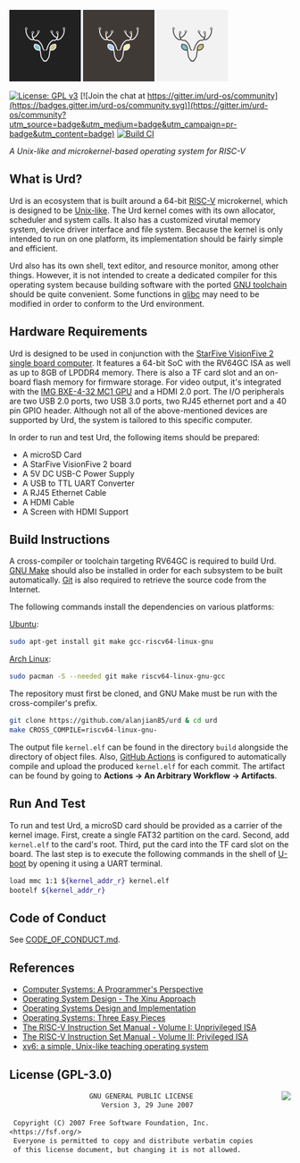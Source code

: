 <img src="dark_logo.svg" alt="Dark Logo" width="128" height="128"> <img src="normal_logo.svg" alt="Normal Logo" width="128" height="128"> <img src="light_logo.svg" alt="Light Logo" width="128" height="128">

[![License: GPL v3](https://img.shields.io/badge/License-GPLv3-blue.svg)](https://www.gnu.org/licenses/gpl-3.0)
[![Join the chat at https://gitter.im/urd-os/community](https://badges.gitter.im/urd-os/community.svg)](https://gitter.im/urd-os/community?utm_source=badge&utm_medium=badge&utm_campaign=pr-badge&utm_content=badge)
[![Build CI](https://github.com/alanjian85/urd/actions/workflows/build.yml/badge.svg)](https://github.com/alanjian85/urd/actions)

*A Unix-like and microkernel-based operating system for RISC-V*

## What is Urd?
Urd is an ecosystem that is built around a 64-bit [RISC-V](https://riscv.org/) microkernel, which is designed to be [Unix-like](https://en.wikipedia.org/wiki/Unix-like). The Urd kernel comes with its own allocator, scheduler and system calls. It also has a customized virutal memory system, device driver interface and file system. Because the kernel is only intended to run on one platform, its implementation should be fairly simple and efficient.

Urd also has its own shell, text editor, and resource monitor, among other things. However, it is not intended to create a dedicated compiler for this operating system because building software with the ported [GNU toolchain](https://en.wikipedia.org/wiki/GNU_toolchain) should be quite convenient. Some functions in [glibc](https://www.gnu.org/software/libc/) may need to be modified in order to conform to the Urd environment.

## Hardware Requirements
Urd is designed to be used in conjunction with the [StarFive VisionFive 2 single board computer](https://www.starfivetech.com/en/site/boards). It features a 64-bit SoC with the RV64GC ISA as well as up to 8GB of LPDDR4 memory. There is also a TF card slot and an on-board flash memory for firmware storage. For video output, it's integrated with the [IMG BXE-4-32 MC1 GPU](https://www.imaginationtech.com/product/img-bxe-4-32-mc1/) and a HDMI 2.0 port. The I/O peripherals are two USB 2.0 ports, two USB 3.0 ports, two RJ45 ethernet port and a 40 pin GPIO header. Although not all of the above-mentioned devices are supported by Urd, the system is tailored to this specific computer.

In order to run and test Urd, the following items should be prepared:
* A microSD Card
* A StarFive VisionFive 2 board
* A 5V DC USB-C Power Supply
* A USB to TTL UART Converter
* A RJ45 Ethernet Cable
* A HDMI Cable
* A Screen with HDMI Support

## Build Instructions
A cross-compiler or toolchain targeting RV64GC is required to build Urd. [GNU Make](https://www.gnu.org/software/make/) should also be installed in order for each subsystem to be built automatically. [Git](https://git-scm.com/) is also required to retrieve the source code from the Internet.

The following commands install the dependencies on various platforms:

[Ubuntu](https://ubuntu.com/):
```sh
sudo apt-get install git make gcc-riscv64-linux-gnu
```
[Arch Linux](https://archlinux.org/):
```sh
sudo pacman -S --needed git make riscv64-linux-gnu-gcc
```

The repository must first be cloned, and GNU Make must be run with the cross-compiler's prefix.

```sh
git clone https://github.com/alanjian85/urd & cd urd
make CROSS_COMPILE=riscv64-linux-gnu-
```

The output file `kernel.elf` can be found in the directory `build` alongside the directory of object files. Also, [GitHub Actions](https://github.com/features/actions) is configured to automatically compile and upload the produced `kernel.elf` for each commit. The artifact can be found by going to **Actions -> An Arbitrary Workflow -> Artifacts**.

## Run And Test
To run and test Urd, a microSD card should be provided as a carrier of the kernel image. First, create a single FAT32 partition on the card. Second, add `kernel.elf` to the card's root. Third, put the card into the TF card slot on the board. The last step is to execute the following commands in the shell of [U-boot](https://u-boot.readthedocs.io/en/latest/) by opening it using a UART terminal.

```sh
load mmc 1:1 ${kernel_addr_r} kernel.elf
bootelf ${kernel_addr_r}
```

## Code of Conduct
See [CODE_OF_CONDUCT.md](CODE_OF_CONDUCT.md).

## References
* [Computer Systems: A Programmer's Perspective](https://csapp.cs.cmu.edu/)
* [Operating System Design - The Xinu Approach](https://xinu.cs.purdue.edu/)
* [Operating Systems Design and Implementation](https://en.wikipedia.org/wiki/Operating_Systems:_Design_and_Implementation)
* [Operating Systems: Three Easy Pieces](https://pages.cs.wisc.edu/~remzi/OSTEP/)
* [The RISC-V Instruction Set Manual - Volume I: Unprivileged ISA](https://riscv.org/technical/specifications/)
* [The RISC-V Instruction Set Manual - Volume II: Privileged ISA](https://riscv.org/technical/specifications/)
* [xv6: a simple, Unix-like teaching operating system](https://pdos.csail.mit.edu/6.828/2022/xv6.html)

## License (GPL-3.0)
<a href="https://opensource.org/licenses/GPL-3.0" target="_blank">
<img align="right" src="https://opensource.org/trademarks/opensource/OSI-Approved-License-100x137.png">
</a>

```
                    GNU GENERAL PUBLIC LICENSE
                       Version 3, 29 June 2007

 Copyright (C) 2007 Free Software Foundation, Inc. <https://fsf.org/>
 Everyone is permitted to copy and distribute verbatim copies
 of this license document, but changing it is not allowed.
```
